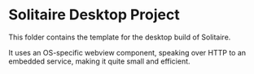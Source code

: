 # Solitaire Desktop Project

This folder contains the template for the desktop build of Solitaire.

It uses an OS-specific webview component, speaking over HTTP to an embedded service, making it quite small and efficient.
